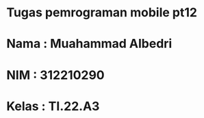 # Tugas pemrograman mobile pt12
# Nama      : Muahammad Albedri
# NIM       : 312210290
# Kelas     : TI.22.A3
